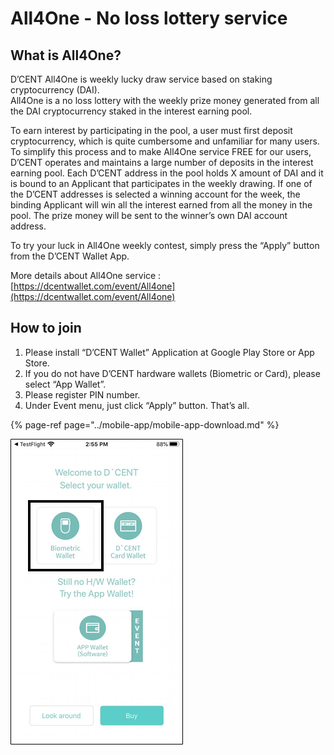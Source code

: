 # All4One - No loss lottery service

## What is All4One?

D’CENT All4One is weekly lucky draw service based on staking cryptocurrency \(DAI\).  
All4One is a no loss lottery with the weekly prize money generated from all the DAI cryptocurrency staked in the interest earning pool.

To earn interest by participating in the pool, a user must first deposit cryptocurrency, which is quite cumbersome and unfamiliar for many users.  
To simplify this process and to make All4One service FREE for our users, D’CENT operates and maintains a large number of deposits in the interest earning pool. Each D’CENT address in the pool holds X amount of DAI and it is bound to an Applicant that participates in the weekly drawing. If one of the D’CENT addresses is selected a winning account for the week, the binding Applicant will win all the interest earned from all the money in the pool. The prize money will be sent to the winner’s own DAI account address.

To try your luck in All4One weekly contest, simply press the “Apply” button from the D’CENT Wallet App.

More details about All4One service : [https://dcentwallet.com/event/All4one](https://dcentwallet.com/event/All4one)

## How to join

1. Please install “D’CENT Wallet” Application at Google Play Store or App Store.  
2. If you do not have D’CENT hardware wallets \(Biometric or Card\), please select “App Wallet”.  
3. Please register PIN number.  
4. Under Event menu, just click “Apply” button. That’s all.

{% page-ref page="../mobile-app/mobile-app-download.md" %}

![](../.gitbook/assets/image%20%28189%29.png)

